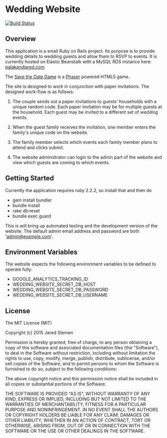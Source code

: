 Wedding Website
================
[![Build Status](https://semaphoreapp.com/api/v1/projects/c40331c6-c0cc-4fb6-b6b5-63be2d22e595/359615/badge.png)](https://semaphoreapp.com/jstemen/wedding_website)

Overview
-------------

This application is a small Ruby on Rails project.  Its purpose is to provide wedding details to wedding guests and allow them to RSVP to events.  It is currently hosted on Elastic Beanstalk with a MySQL RDS instance here: [palakandjared.com](https://www.palakandjared.com)  

The [Save the Date Game](https://www.palakandjared.com/pages/save_the_date) is a [Phaser](http://phaser.io/) powered HTML5 game.

The site is designed to work in conjunction with paper invitations.  The designed work-flow is as follows:

1. The couple sends out a paper invitations to guests' households with a unique random code.  Each paper invitation may be for multiple guests at the household.  Each guest may be invited to a different set of wedding events.

2. When the guest family receives the invitation, one member enters the family's unique code on the website.  

3. The family member selects which events each family member plans to attend and clicks submit.

4. The website administrator can login to the admin part of the website and view which guests are coming to which events.


Getting Started
---------------

Currently the application requires ruby 2.2.2, so install that and then do 

* gem install bundler
* bundle install
* rake db:reset
* bundle exec guard

This is will bring up automated testing and the development version of the website.  The default admin email address and password are both 'admin@example.com'.


Environment Variables
---------------------
The website expects the following environment variables to be defined to operate fully:

* GOOGLE_ANALYTICS_TRACKING_ID
* WEDDING_WEBSITE_SECRET_DB_HOST
* WEDDING_WEBSITE_SECRET_DB_PASSWORD
* WEDDING_WEBSITE_SECRET_DB_USERNAME

License
-------
The MIT License (MIT)

Copyright (c) 2015 Jared Stemen

Permission is hereby granted, free of charge, to any person obtaining a copy
of this software and associated documentation files (the "Software"), to deal
in the Software without restriction, including without limitation the rights
to use, copy, modify, merge, publish, distribute, sublicense, and/or sell
copies of the Software, and to permit persons to whom the Software is
furnished to do so, subject to the following conditions:

The above copyright notice and this permission notice shall be included in
all copies or substantial portions of the Software.

THE SOFTWARE IS PROVIDED "AS IS", WITHOUT WARRANTY OF ANY KIND, EXPRESS OR
IMPLIED, INCLUDING BUT NOT LIMITED TO THE WARRANTIES OF MERCHANTABILITY,
FITNESS FOR A PARTICULAR PURPOSE AND NONINFRINGEMENT. IN NO EVENT SHALL THE
AUTHORS OR COPYRIGHT HOLDERS BE LIABLE FOR ANY CLAIM, DAMAGES OR OTHER
LIABILITY, WHETHER IN AN ACTION OF CONTRACT, TORT OR OTHERWISE, ARISING FROM,
OUT OF OR IN CONNECTION WITH THE SOFTWARE OR THE USE OR OTHER DEALINGS IN
THE SOFTWARE.
